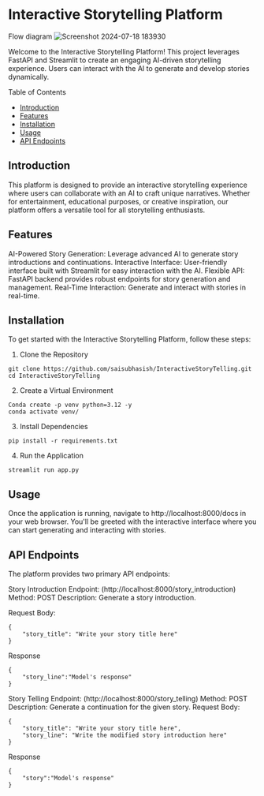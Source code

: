 
# Interactive Storytelling Platform

Flow diagram
![Screenshot 2024-07-18 183930](https://github.com/user-attachments/assets/cd377e0b-4c7c-4b47-b5b1-b85b456e0215)


Welcome to the Interactive Storytelling Platform! This project leverages FastAPI and Streamlit to create an engaging AI-driven storytelling experience. Users can interact with the AI to generate and develop stories dynamically.

Table of Contents
- [Introduction](#introduction)
- [Features](#features)
- [Installation](#installation)
- [Usage](#usage)
- [API Endpoints](#api-endpoints)

## Introduction
This platform is designed to provide an interactive storytelling experience where users can collaborate with an AI to craft unique narratives. Whether for entertainment, educational purposes, or creative inspiration, our platform offers a versatile tool for all storytelling enthusiasts.

## Features
AI-Powered Story Generation: Leverage advanced AI to generate story introductions and continuations.
Interactive Interface: User-friendly interface built with Streamlit for easy interaction with the AI.
Flexible API: FastAPI backend provides robust endpoints for story generation and management.
Real-Time Interaction: Generate and interact with stories in real-time.

## Installation
To get started with the Interactive Storytelling Platform, follow these steps:

1. Clone the Repository

```
git clone https://github.com/saisubhasish/InteractiveStoryTelling.git
cd InteractiveStoryTelling
```

2. Create a Virtual Environment

```
Conda create -p venv python=3.12 -y
conda activate venv/
```

3. Install Dependencies

```
pip install -r requirements.txt
```

4. Run the Application

```
streamlit run app.py
```

## Usage
Once the application is running, navigate to http://localhost:8000/docs in your web browser. You'll be greeted with the interactive interface where you can start generating and interacting with stories.

## API Endpoints
The platform provides two primary API endpoints:

Story Introduction
Endpoint: (http://localhost:8000/story_introduction)
Method: POST
Description: Generate a story introduction.

Request Body:
```
{
    "story_title": "Write your story title here"
}
```

Response
```
{
    "story_line":"Model's response"
}
```

Story Telling
Endpoint: (http://localhost:8000/story_telling)
Method: POST
Description: Generate a continuation for the given story.
Request Body:
```
{
    "story_title": "Write your story title here",
    "story_line": "Write the modified story introduction here"
}
```

Response
```
{
    "story":"Model's response"
}
```
